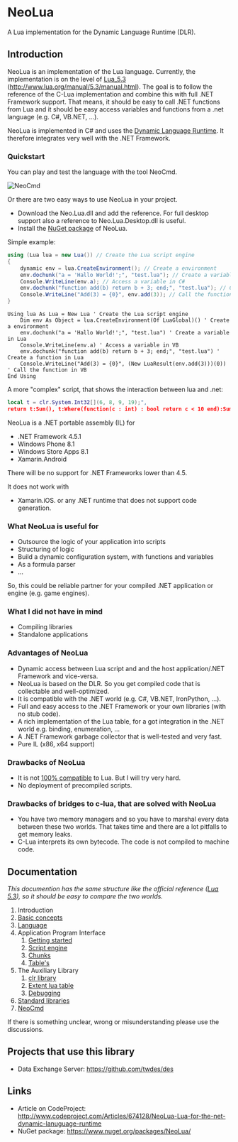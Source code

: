NeoLua
======

A Lua implementation for the Dynamic Language Runtime (DLR).

## Introduction

NeoLua is an implementation of the Lua language. Currently, the implementation is on 
the level of [Lua_5.3](http://www.lua.org/) (http://www.lua.org/manual/5.3/manual.html). 
The goal is to follow the reference of the C-Lua implementation and combine this with full 
.NET Framework support. That means, it should be easy to call .NET functions from Lua and it should 
be easy access variables and functions from a .net language (e.g. C#, VB.NET, ...).

NeoLua is implemented in C# and uses the [Dynamic Language Runtime](https://dlr.codeplex.com/). It therefore 
integrates very well with the .NET Framework.

### Quickstart

You can play and test the language with the tool NeoCmd.

![NeoCmd](doc/imgs/Image.png)

Or there are two easy ways to use NeoLua in your project.

* Download the Neo.Lua.dll and add the reference. For full desktop support also a reference to Neo.Lua.Desktop.dll is useful.
* Install the [NuGet package](http://www.nuget.org/packages/NeoLua/) of NeoLua.


Simple example:
```C#
using (Lua lua = new Lua()) // Create the Lua script engine
{
    dynamic env = lua.CreateEnvironment(); // Create a environment
    env.dochunk("a = 'Hallo World!';", "test.lua"); // Create a variable in Lua
    Console.WriteLine(env.a); // Access a variable in C#
    env.dochunk("function add(b) return b + 3; end;", "test.lua"); // Create a function in Lua
    Console.WriteLine("Add(3) = {0}", env.add(3)); // Call the function in C#
}
```

```VB
Using lua As Lua = New Lua ' Create the Lua script engine
    Dim env As Object = lua.CreateEnvironment(Of LuaGlobal)() ' Create a environment
    env.dochunk("a = 'Hallo World!';", "test.lua") ' Create a variable in Lua
    Console.WriteLine(env.a) ' Access a variable in VB
    env.dochunk("function add(b) return b + 3; end;", "test.lua") ' Create a function in Lua
    Console.WriteLine("Add(3) = {0}", (New LuaResult(env.add(3)))(0)) ' Call the function in VB
End Using
```

A more "complex" script, that shows the interaction between lua and .net:
```Lua
local t = clr.System.Int32[](6, 8, 9, 19);",
return t:Sum(), t:Where(function(c : int) : bool return c < 10 end):Sum()
```

NeoLua is a .NET portable assembly (IL) for 
* .NET Framework 4.5.1
* Windows Phone 8.1
* Windows Store Apps 8.1
* Xamarin.Android

There will be no support for .NET Frameworks lower than 4.5. 

It does not work with
* Xamarin.iOS.
or any .NET runtime that does not support code generation.


### What NeoLua is useful for

* Outsource the logic of your application into scripts
* Structuring of logic
* Build a dynamic configuration system, with functions and variables
* As a formula parser
* ...

So, this could be reliable partner for your compiled .NET application or engine (e.g. game engines).

### What I did not have in mind

* Compiling libraries
* Standalone applications

### Advantages of NeoLua

* Dynamic access between Lua script and and the host application/.NET Framework and vice-versa.
* NeoLua is based on the DLR. So you get compiled code that is collectable and well-optimized.
* It is compatible with the .NET world (e.g. C#, VB.NET, IronPython, ...).
* Full and easy access to the .NET Framework or your own libraries (with no stub code).
* A rich implementation of the Lua table, for a got integration in the .NET world e.g. binding, enumeration, ...
* A .NET Framework garbage collector that is well-tested and very fast.
* Pure IL (x86, x64 support)

### Drawbacks of NeoLua

* It is not [100% compatible](doc/06_std.md) to Lua. But I will try very hard.
* No deployment of precompiled scripts.

### Drawbacks of bridges to c-lua, that are solved with NeoLua

* You have two memory managers and so you have to marshal every data between these two worlds. That takes time and there are a lot pitfalls to get memory leaks.
* C-Lua interprets its own bytecode. The code is not compiled to machine code.

## Documentation

*This documention has the same structure like the official reference ([Lua 5.3](http://www.lua.org/manual/5.3/manual.html)), so it should be easy to compare the two worlds.*

1. Introduction
2. [Basic concepts](doc/02_basics.md)
3. [Language](doc/03_language.md)
4. Application Program Interface
    1. [Getting started](doc/04_01_start.md)
    2. [Script engine](doc/04_02_engine.md)
    3. [Chunks](doc/04_03_chunk.md)
    4. [Table's](doc/04_04_table.md)
5. The Auxiliary Library
    1. [clr library](doc/05_01_clr.md)
    2. [Extent lua table](doc/05_02_extent.md)
    3. [Debugging](doc/05_03_debug.md)
6. [Standard libraries](doc/06_std.md)
7. [NeoCmd](doc/07_neocmd.md)

If there is something unclear, wrong or misunderstanding please use the discussions.

## Projects that use this library

* Data Exchange Server: https://github.com/twdes/des

## Links

* Article on CodeProject: http://www.codeproject.com/Articles/674128/NeoLua-Lua-for-the-net-dynamic-lanuguage-runtime
* NuGet package: https://www.nuget.org/packages/NeoLua/
